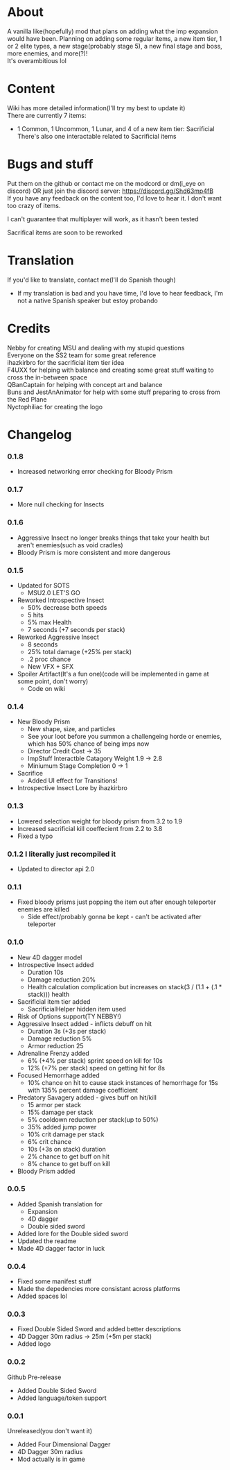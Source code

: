 # About

A vanilla like(hopefully) mod that plans on adding what the imp expansion would have been. Planning on adding some regular items, a new item tier, 1 or 2 elite types, a new stage(probably stage 5), a new final stage and boss, more enemies, and more(?)!  
It's overambitious lol  
# Content
Wiki has more detailed information(I'll try my best to update it)  
There are currently 7 items:
- 1 Common, 1 Uncommon, 1 Lunar, and 4 of a new item tier: Sacrificial
There's also one interactable related to Sacrificial items
# Bugs and stuff
Put them on the github or contact me on the modcord or dm(i_eye on discord)
OR just join the discord server: https://discord.gg/Shd63mp4fB    
If you have any feedback on the content too, I'd love to hear it. I don't want too crazy of items. 
 
I can't guarantee that multiplayer will work, as it hasn't been tested    

Sacrifical items are soon to be reworked
# Translation
If you'd like to translate, contact me(I'll do Spanish though)  
- If my translation is bad and you have time, I'd love to hear feedback, I'm not a native Spanish speaker but estoy probando

# Credits  
Nebby for creating MSU and dealing with my stupid questions  
Everyone on the SS2 team for some great reference   
ihazkirbro for the sacrificial item tier idea  
F4UXX for helping with balance and creating some great stuff waiting to cross the in-between space  
QBanCaptain for helping with concept art and balance  
Buns and JestAnAnimator for help with some stuff preparing to cross from the Red Plane  
Nyctophiliac for creating the logo 

# Changelog

### 0.1.8
- Increased networking error checking for Bloody Prism

### 0.1.7
- More null checking for Insects

### 0.1.6
- Aggressive Insect no longer breaks things that take your health but aren't enemies(such as void cradles)
- Bloody Prism is more consistent and more dangerous

### 0.1.5
- Updated for SOTS
  - MSU2.0 LET'S GO
- Reworked Introspective Insect
  - 50% decrease both speeds
  - 5 hits
  - 5% max Health
  - 7 seconds (+7 seconds per stack)
- Reworked Aggressive Insect
  - 8 seconds
  - 25% total damage (+25% per stack)
  - .2 proc chance
  - New VFX + SFX
- Spoiler Artifact(It's a fun one)(code will be implemented in game at some point, don't worry)
  - Code on wiki

### 0.1.4
- New Bloody Prism
  - New shape, size, and particles
  - See your loot before you summon a challengeing horde or enemies, which has 50% chance of being imps now
  - Director Credit Cost -> 35
  - ImpStuff Interactble Catagory Weight 1.9 -> 2.8
  - Miniumum Stage Completion 0 -> 1
- Sacrifice 
  - Added UI effect for Transitions!
- Introspective Insect Lore by ihazkirbro
  
### 0.1.3
- Lowered selection weight for bloody prism from 3.2 to 1.9
- Increased sacrificial kill coeffecient from 2.2 to 3.8
- Fixed a typo

### 0.1.2 I literally just recompiled it
- Updated to director api 2.0

### 0.1.1
- Fixed bloody prisms just popping the item out after enough teleporter enemies are killed
  - Side effect/probably gonna be kept - can't be activated after teleporter

### 0.1.0
- New 4D dagger model
- Introspective Insect added
  - Duration 10s
  - Damage reduction 20%
  - Health calculation complication but increases on stack(3 / (1.1 + (.1 * stack))) health
- Sacrificial item tier added
  - SacrificialHelper hidden item used
- Risk of Options support(TY NEBBY!)
- Aggressive Insect added - inflicts debuff on hit
  - Duration 3s (+3s per stack)
  - Damage reduction 5%
  - Armor reduction 25
- Adrenaline Frenzy added
  - 6% (+4% per stack) sprint speed on kill for 10s
  - 12% (+7% per stack) speed on getting hit for 8s
- Focused Hemorrhage added
  - 10% chance on hit to cause stack instances of hemorrhage for 15s with 135% percent damage coefficient
- Predatory Savagery added - gives buff on hit/kill
  - 15 armor per stack
  - 15% damage per stack
  - 5% cooldown reduction per stack(up to 50%)
  - 35% added jump power
  - 10% crit damage per stack
  - 6% crit chance
  - 10s (+3s on stack) duration
  - 2% chance to get buff on hit
  - 8% chance to get buff on kill
- Bloody Prism added

### 0.0.5
- Added Spanish translation for
  - Expansion
  - 4D dagger
  - Double sided sword
- Added lore for the Double sided sword
- Updated the readme
- Made 4D dagger factor in luck

### 0.0.4
- Fixed some manifest stuff
- Made the depedencies more consistant across platforms
- Added spaces lol

### 0.0.3
- Fixed Double Sided Sword and added better descriptions
- 4D Dagger 30m radius -> 25m (+5m per stack)
- Added logo

### 0.0.2
Github Pre-release
- Added Double Sided Sword
- Added language/token support

### 0.0.1
Unreleased(you don't want it)
- Added Four Dimensional Dagger
- 4D Dagger 30m radius
- Mod actually is in game


